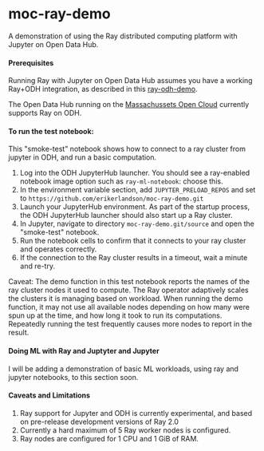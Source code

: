 # moc-ray-demo

A demonstration of using the Ray distributed computing platform with Jupyter on Open Data Hub.

#### Prerequisites

Running Ray with Jupyter on Open Data Hub assumes you have a working Ray+ODH integration, as described in this
[ray-odh-demo](https://github.com/erikerlandson/ray-odh-demo).

The Open Data Hub running on the
[Massachussets Open Cloud](https://www.operate-first.cloud/users/support/)
currently supports Ray on ODH.

#### To run the test notebook:

This "smoke-test" notebook shows how to connect to a ray cluster from jupyter in ODH,
and run a basic computation.

1. Log into the ODH JupyterHub launcher. You should see a ray-enabled notebook image option such as `ray-ml-notebook`: choose this.
1. In the environment variable section, add `JUPYTER_PRELOAD_REPOS` and set to `https://github.com/erikerlandson/moc-ray-demo.git`
1. Launch your JupyterHub environment. As part of the startup process, the ODH JupyterHub launcher should also start up a Ray cluster.
1. In Jupyter, navigate to directory `moc-ray-demo.git/source` and open the "smoke-test" notebook.
1. Run the notebook cells to confirm that it connects to your ray cluster and operates correctly.
1. If the connection to the Ray cluster results in a timeout, wait a minute and re-try.

Caveat: The demo function in this test notebook reports the names of the ray cluster nodes it used to compute.
The Ray operator adaptively scales the clusters it is managing based on workload.
When running the demo function, it may not use all available nodes depending on how many were spun up at the time,
and how long it took to run its computations.
Repeatedly running the test frequently causes more nodes to report in the result.

#### Doing ML with Ray and Juptyter and Jupyter

I will be adding a demonstration of basic ML workloads, using ray and jupyter notebooks, to this section soon.

#### Caveats and Limitations

1. Ray support for Jupyter and ODH is currently experimental, and based on pre-release development versions of Ray 2.0
1. Currently a hard maximum of 5 Ray worker nodes is configured.
1. Ray nodes are configured for 1 CPU and 1 GiB of RAM.
